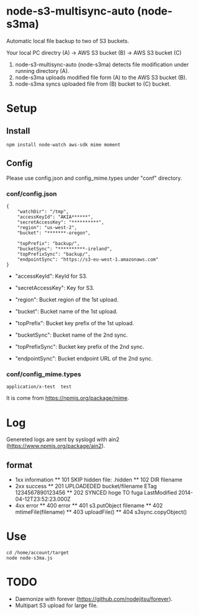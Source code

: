 node-s3-multisync-auto (node-s3ma)
============================================

Automatic local file backup to two of S3 buckets.

Your local PC directry (A) -> AWS S3 bucket (B) -> AWS S3 bucket (C)

1. node-s3-multisync-auto (node-s3ma) detects file modification under running directory (A).
2. node-s3ma uploads modified file form (A) to the AWS S3 bucket (B).
3. node-s3ma syncs uploaded file from (B) bucket to (C) bucket.

Setup
==============
## Install

```
npm install node-watch aws-sdk mime moment
```

## Config

Please use config.json and config_mime.types under "conf" directory.

### conf/config.json

```
{
    "watchDir": "/tmp",
    "accessKeyId": "AKIA******",
    "secretAccessKey": "**********",
    "region": "us-west-2",
    "bucket": "*******-oregon", 
	
    "topPrefix": "backup/",
    "bucketSync": "**********-ireland",
    "topPrefixSync": "backup/",
    "endpointSync": "https://s3-eu-west-1.amazonaws.com"
}
```

* "accessKeyId": KeyId for S3.
* "secretAccessKey": Key for S3.

* "region": Bucket region of the 1st upload.
* "bucket": Bucket name of the 1st upload.
* "topPrefix": Bucket key prefix of the 1st upload.

* "bucketSync": Bucket name of the 2nd sync.
* "topPrefixSync": Bucket key prefix of the 2nd sync.
* "endpointSync": Bucket endpoint URL of the 2nd sync.

### conf/config_mime.types

```
application/x-test  test
```

It is come from https://npmjs.org/package/mime.

Log
==============

Genereted logs are sent by syslogd with ain2 (https://www.npmjs.org/package/ain2).

format
---------

* 1xx information
** 101 SKIP hidden file: .hidden
** 102 DIR filename
* 2xx success
** 201 UPLOADEDED bucket/filename ETag 1234567890123456
** 202 SYNCED hoge TO fuga LastModified 2014-04-12T23:52:23.000Z
* 4xx error
** 400 error
** 401 s3.putObject filename
** 402 mtimeFile(filename)
** 403 uploadFile()
** 404 s3sync.copyObject()



Use
=====

```
cd /home/account/target
node node-s3ma.js
```

TODO
=======

* Daemonize with forever (https://github.com/nodejitsu/forever).
* Multipart S3 upload for large file.




